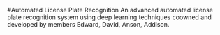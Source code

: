 #Automated License Plate Recognition
An advanced automated license plate recognition system using deep learning techniques coowned and developed by members Edward, David, Anson, Addison.
